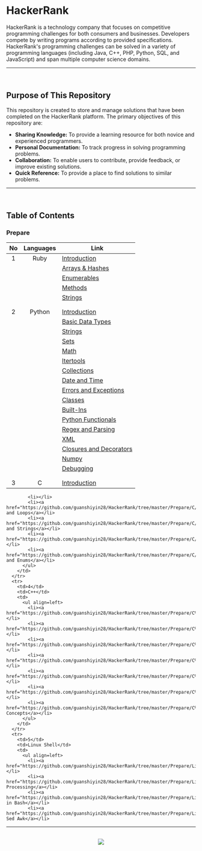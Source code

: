 # HackerRank

HackerRank is a technology company that focuses on competitive programming challenges for both consumers and businesses. Developers compete by writing programs according to provided specifications. HackerRank's programming challenges can be solved in a variety of programming languages (including Java, C++, PHP, Python, SQL, and JavaScript) and span multiple computer science domains.

<hr><br>

## Purpose of This Repository

This repository is created to store and manage solutions that have been completed on the HackerRank platform. The primary objectives of this repository are:
* **Sharing Knowledge:** To provide a learning resource for both novice and experienced programmers.
* **Personal Documentation:** To track progress in solving programming problems.
* **Collaboration:** To enable users to contribute, provide feedback, or improve existing solutions.
* **Quick Reference:** To provide a place to find solutions to similar problems.

<hr><br>

## Table of Contents

### Prepare

|  No |    Languages    |                                                                     Link                                                                        |
|:---:|      :---:      |                                                                     ----                                                                        |
|  1  |    Ruby         | <a href="https://github.com/guanshiyin28/HackerRank/tree/master/Prepare/Ruby/Introduction">Introduction</a>                                     |
|     |                 | <a href="https://github.com/guanshiyin28/HackerRank/tree/master/Prepare/Ruby/Arrays%20%26%20Hashes">Arrays & Hashes</a>                         |
|     |                 | <a href="https://github.com/guanshiyin28/HackerRank/tree/master/Prepare/Ruby/Enumerables">Enumerables</a>                                       |
|     |                 | <a href="https://github.com/guanshiyin28/HackerRank/tree/master/Prepare/Ruby/Methods">Methods</a>                                               |
|     |                 | <a href="https://github.com/guanshiyin28/HackerRank/tree/master/Prepare/Ruby/Strings">Strings</a>                                               |
|     |                 |                                                                                                                                                 |
|     |                 |                                                                                                                                                 |
|  2  |    Python       | <a href="https://github.com/guanshiyin28/HackerRank/tree/master/Prepare/Python/Introduction">Introduction</a>                                   |
|     |                 | <a href="https://github.com/guanshiyin28/HackerRank/tree/master/Prepare/Python/Basic%20Data%20Types">Basic Data Types</a>                       |
|     |                 | <a href="https://github.com/guanshiyin28/HackerRank/tree/master/Prepare/Python/Strings">Strings</a>                                             |
|     |                 | <a href="https://github.com/guanshiyin28/HackerRank/tree/master/Prepare/Python/Sets">Sets</a>                                                   |
|     |                 | <a href="https://github.com/guanshiyin28/HackerRank/tree/master/Prepare/Python/Math">Math</a>                                                   |
|     |                 | <a href="https://github.com/guanshiyin28/HackerRank/tree/master/Prepare/Python/Itertools">Itertools</a>                                         |
|     |                 | <a href="https://github.com/guanshiyin28/HackerRank/tree/master/Prepare/Python/Collections">Collections</a>                                     |
|     |                 | <a href="https://github.com/guanshiyin28/HackerRank/tree/master/Prepare/Python/Date%20and%20Time">Date and Time</a>                             |
|     |                 | <a href="https://github.com/guanshiyin28/HackerRank/tree/master/Prepare/Python/Errors%20and%20Exceptions">Errors and Exceptions</a>             |
|     |                 | <a href="https://github.com/guanshiyin28/HackerRank/tree/master/Prepare/Python/Classes">Classes</a>                                             |
|     |                 | <a href="https://github.com/guanshiyin28/HackerRank/tree/master/Prepare/Python/Built-Ins">Built-Ins</a>                                         |
|     |                 | <a href="https://github.com/guanshiyin28/HackerRank/tree/master/Prepare/Python/Python%20Functionals">Python Functionals</a>                     |
|     |                 | <a href="https://github.com/guanshiyin28/HackerRank/tree/master/Prepare/Python/Regex%20and%20Parsing">Regex and Parsing</a>                     |
|     |                 | <a href="https://github.com/guanshiyin28/HackerRank/tree/master/Prepare/Python/XML">XML</a>                                                     |
|     |                 | <a href="https://github.com/guanshiyin28/HackerRank/tree/master/Prepare/Python/Closures%20and%20Decorators">Closures and Decorators</a>         |
|     |                 | <a href="https://github.com/guanshiyin28/HackerRank/tree/master/Prepare/Python/Numpy">Numpy</a>                                                 |
|     |                 | <a href="https://github.com/guanshiyin28/HackerRank/tree/master/Prepare/Python/Debugging">Debugging</a>                                         |
|     |                 |                                                                                                                                                 |
|     |                 |                                                                                                                                                 |
|  3  |    C            | <a href="https://github.com/guanshiyin28/HackerRank/tree/master/Prepare/C/Introduction">Introduction</a>                                        |


            <li></li>
            <li><a href="https://github.com/guanshiyin28/HackerRank/tree/master/Prepare/C/Conditionals%20and%20Loops">Conditionals and Loops</a></li>
            <li><a href="https://github.com/guanshiyin28/HackerRank/tree/master/Prepare/C/Arrays%20and%20Strings">Arrays and Strings</a></li>
            <li><a href="https://github.com/guanshiyin28/HackerRank/tree/master/Prepare/C/Functions">Functions</a></li>
            <li><a href="https://github.com/guanshiyin28/HackerRank/tree/master/Prepare/C/Structs%20and%20Enums">Structs and Enums</a></li>
          </ul>
        </td>
      </tr>
      <tr>
        <td>4</td>
        <td>C++</td>
        <td>
          <ul align=left>
            <li><a href="https://github.com/guanshiyin28/HackerRank/tree/master/Prepare/C%2B%2B/Introduction">Introduction</a></li>
            <li><a href="https://github.com/guanshiyin28/HackerRank/tree/master/Prepare/C%2B%2B/Strings">Strings</a></li>
            <li><a href="https://github.com/guanshiyin28/HackerRank/tree/master/Prepare/C%2B%2B/Classes">Classes</a></li>
            <li><a href="https://github.com/guanshiyin28/HackerRank/tree/master/Prepare/C%2B%2B/STL">STL</a></li>
            <li><a href="https://github.com/guanshiyin28/HackerRank/tree/master/Prepare/C%2B%2B/Inheritance">Inheritance</a></li>
            <li><a href="https://github.com/guanshiyin28/HackerRank/tree/master/Prepare/C%2B%2B/Debugging">Debugging</a></li>
            <li><a href="https://github.com/guanshiyin28/HackerRank/tree/master/Prepare/C%2B%2B/Other%20Concepts">Other Concepts</a></li>
          </ul>
        </td>
      </tr>
      <tr>
        <td>5</td>
        <td>Linux Shell</td>
        <td>
          <ul align=left>
            <li><a href="https://github.com/guanshiyin28/HackerRank/tree/master/Prepare/Linux%20Shell/Bash">Bash</a></li>
            <li><a href="https://github.com/guanshiyin28/HackerRank/tree/master/Prepare/Linux%20Shell/Text%20Processing">Text Processing</a></li>
            <li><a href="https://github.com/guanshiyin28/HackerRank/tree/master/Prepare/Linux%20Shell/Arrays%20in%20Bash">Arrays in Bash</a></li>
            <li><a href="https://github.com/guanshiyin28/HackerRank/tree/master/Prepare/Linux%20Shell/Grep%20Sed%20Awk">Grep Sed Awk</a></li>
<hr><br>

<div align=center>
  <a href="https://www.instagram.com/guanshiyin_/">
     <img src="https://capsule-render.vercel.app/api?type=waving&height=200&color=20:72aae3,100:cadbf5&section=footer&reversal=false&textBg=false&fontAlignY=50&descAlign=48&descAlignY=59"/>
  </a>
</div>

